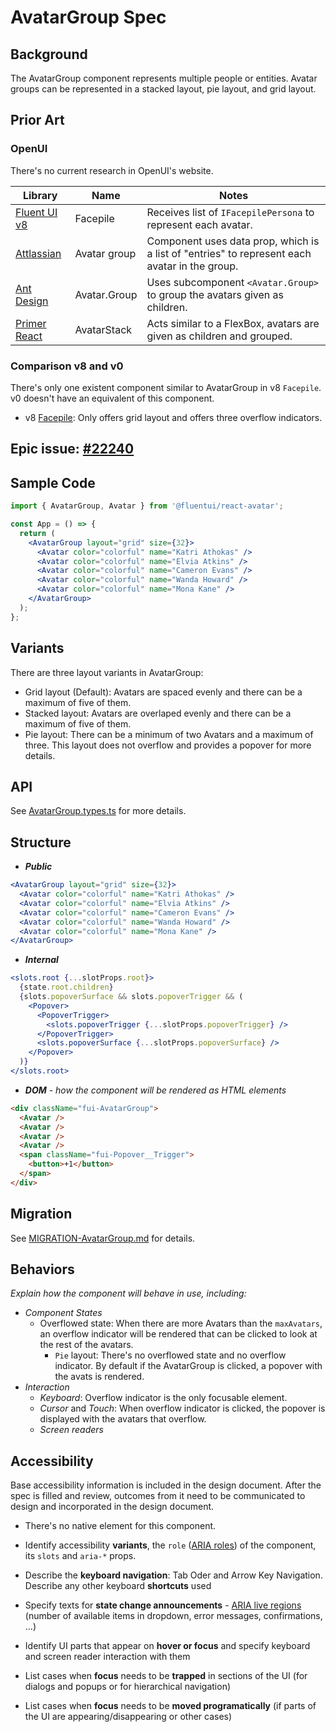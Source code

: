 # AvatarGroup Spec

## Background

The AvatarGroup component represents multiple people or entities. Avatar groups can be represented in a stacked layout, pie layout, and grid layout.

## Prior Art

### OpenUI

There's no current research in OpenUI's website.

| Library                                                                               | Name         | Notes                                                                                         |
| ------------------------------------------------------------------------------------- | ------------ | --------------------------------------------------------------------------------------------- |
| [Fluent UI v8](https://developer.microsoft.com/en-us/fluentui#/controls/web/facepile) | Facepile     | Receives list of `IFacepilePersona` to represent each avatar.                                 |
| [Attlassian](https://atlassian.design/components/avatar-group/examples)               | Avatar group | Component uses data prop, which is a list of "entries" to represent each avatar in the group. |
| [Ant Design](https://ant.design/components/avatar/)                                   | Avatar.Group | Uses subcomponent `<Avatar.Group>` to group the avatars given as children.                    |
| [Primer React](https://primer.style/react/AvatarStack)                                | AvatarStack  | Acts similar to a FlexBox, avatars are given as children and grouped.                         |

### Comparison v8 and v0

There's only one existent component similar to AvatarGroup in v8 `Facepile`. v0 doesn't have an equivalent of this component.

- v8 [Facepile](https://developer.microsoft.com/en-us/fluentui#/controls/web/facepile): Only offers grid layout and offers three overflow indicators.

## Epic issue: [#22240](https://github.com/microsoft/fluentui/issues/22240)

## Sample Code

```jsx
import { AvatarGroup, Avatar } from '@fluentui/react-avatar';

const App = () => {
  return (
    <AvatarGroup layout="grid" size={32}>
      <Avatar color="colorful" name="Katri Athokas" />
      <Avatar color="colorful" name="Elvia Atkins" />
      <Avatar color="colorful" name="Cameron Evans" />
      <Avatar color="colorful" name="Wanda Howard" />
      <Avatar color="colorful" name="Mona Kane" />
    </AvatarGroup>
  );
};
```

## Variants

There are three layout variants in AvatarGroup:

- Grid layout (Default): Avatars are spaced evenly and there can be a maximum of five of them.
- Stacked layout: Avatars are overlaped evenly and there can be a maximum of five of them.
- Pie layout: There can be a minimum of two Avatars and a maximum of three. This layout does not overflow and provides a popover for more details.

## API

See [AvatarGroup.types.ts](./src/components/AvatarGroup/AvatarGroup.types.ts) for more details.

## Structure

- _**Public**_

```jsx
<AvatarGroup layout="grid" size={32}>
  <Avatar color="colorful" name="Katri Athokas" />
  <Avatar color="colorful" name="Elvia Atkins" />
  <Avatar color="colorful" name="Cameron Evans" />
  <Avatar color="colorful" name="Wanda Howard" />
  <Avatar color="colorful" name="Mona Kane" />
</AvatarGroup>
```

- _**Internal**_

```jsx
<slots.root {...slotProps.root}>
  {state.root.children}
  {slots.popoverSurface && slots.popoverTrigger && (
    <Popover>
      <PopoverTrigger>
        <slots.popoverTrigger {...slotProps.popoverTrigger} />
      </PopoverTrigger>
      <slots.popoverSurface {...slotProps.popoverSurface} />
    </Popover>
  )}
</slots.root>
```

- _**DOM** - how the component will be rendered as HTML elements_

```html
<div className="fui-AvatarGroup">
  <Avatar />
  <Avatar />
  <Avatar />
  <Avatar />
  <span className="fui-Popover__Trigger">
    <button>+1</button>
  </span>
</div>
```

## Migration

See [MIGRATION-AvatarGroup.md](MIGRATION-AvatarGroup.md) for details.

## Behaviors

_Explain how the component will behave in use, including:_

- _Component States_
  - Overflowed state: When there are more Avatars than the `maxAvatars`, an overflow indicator will be rendered that can be clicked to look at the rest of the avatars.
    - `Pie` layout: There's no overflowed state and no overflow indicator. By default if the AvatarGroup is clicked, a popover with the avats is rendered.
- _Interaction_
  - _Keyboard_: Overflow indicator is the only focusable element.
  - _Cursor_ and _Touch_: When overflow indicator is clicked, the popover is displayed with the avatars that overflow.
  - _Screen readers_

## Accessibility

Base accessibility information is included in the design document. After the spec is filled and review, outcomes from it need to be communicated to design and incorporated in the design document.

- There's no native element for this component.

- Identify accessibility **variants**, the `role` ([ARIA roles](https://www.w3.org/TR/wai-aria-1.1/#role_definitions)) of the component, its `slots` and `aria-*` props.
- Describe the **keyboard navigation**: Tab Oder and Arrow Key Navigation. Describe any other keyboard **shortcuts** used
- Specify texts for **state change announcements** - [ARIA live regions
  ](https://developer.mozilla.org/en-US/docs/Web/Accessibility/ARIA/ARIA_Live_Regions) (number of available items in dropdown, error messages, confirmations, ...)
- Identify UI parts that appear on **hover or focus** and specify keyboard and screen reader interaction with them
- List cases when **focus** needs to be **trapped** in sections of the UI (for dialogs and popups or for hierarchical navigation)
- List cases when **focus** needs to be **moved programatically** (if parts of the UI are appearing/disappearing or other cases)
